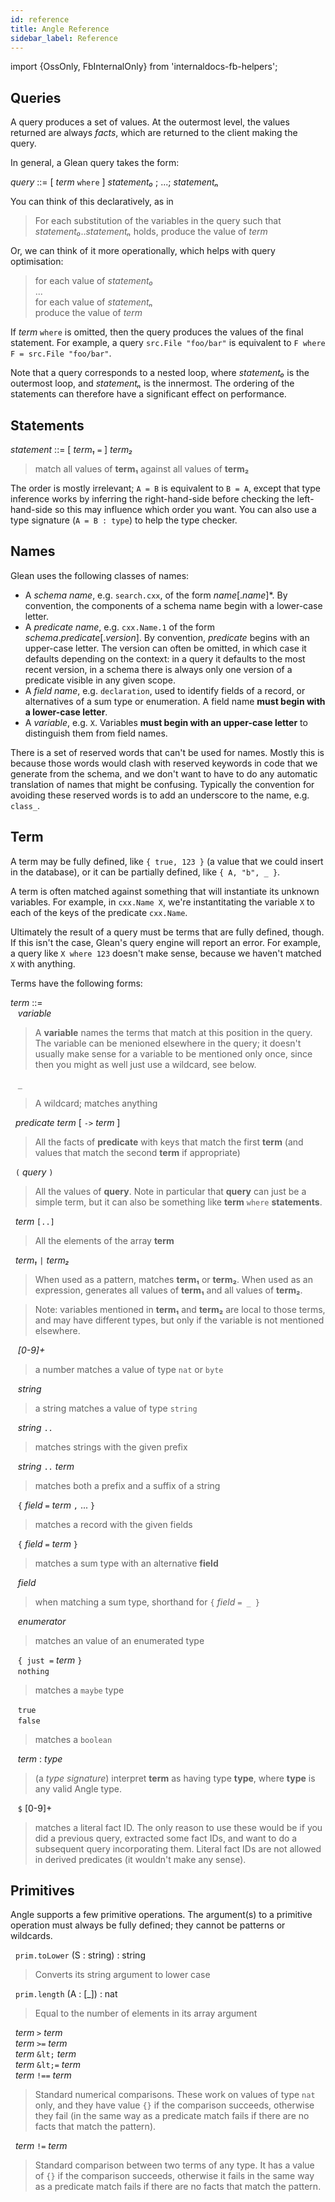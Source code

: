 ```yaml
---
id: reference
title: Angle Reference
sidebar_label: Reference
---
```


import {OssOnly, FbInternalOnly} from 'internaldocs-fb-helpers';

## Queries

A query produces a set of values. At the outermost level, the values
returned are always *facts*, which are returned to the client making
the query.

In general, a Glean query takes the form:

*query* ::= [ *term* `where` ] *statement₀* ; ...; *statementₙ*

You can think of this declaratively, as in

> For each substitution of the variables in the query such that *statement₀*..*statementₙ* holds, produce the value of *term*

Or, we can think of it more operationally, which helps with query optimisation:

> for each value of *statement₀*<br />
> ...<br />
> for each value of *statementₙ*<br />
> produce the value of *term*

If *term* `where` is omitted, then the query produces the values of the final statement. For example, a query `src.File "foo/bar"` is equivalent to `F where F = src.File "foo/bar"`.

Note that a query corresponds to a nested loop, where *statement₀* is the outermost loop, and *statementₙ* is the innermost. The ordering of the statements can therefore have a significant effect on performance.

## Statements

*statement* ::= [ *term₁* `=` ] *term₂*

> match all values of **term₁** against all values of **term₂**

The order is mostly irrelevant; `A = B` is equivalent to `B = A`, except that type inference works by inferring the right-hand-side before checking the left-hand-side so this may influence which order you want. You can also use a type signature (`A = B : type`) to help the type checker.

## Names

Glean uses the following classes of names:
* A *schema name*, e.g. `search.cxx`, of the form *name*[.*name*]*. By convention, the components of a schema name begin with a lower-case letter.
* A *predicate name*, e.g. `cxx.Name.1` of the form *schema*.*predicate*[.*version*]. By convention, *predicate* begins with an upper-case letter. The version can often be omitted, in which case it defaults depending on the context: in a query it defaults to the most recent version, in a schema there is always only one version of a predicate visible in any given scope.
* A *field name*, e.g. `declaration`, used to identify fields of a record, or alternatives of a sum type or enumeration.  A field name **must begin with a lower-case letter**.
* A *variable*, e.g. `X`. Variables **must begin with an upper-case letter** to distinguish them from field names.

There is a set of reserved words that can't be used for names. Mostly this is because those words would clash with reserved keywords in code that we generate from the schema, and we don't want to have to do any automatic translation of names that might be confusing. Typically the convention for avoiding these reserved words is to add an underscore to the name, e.g. `class_`.


## Term

A term may be fully defined, like `{ true, 123 }` (a value that we could insert in the database), or it can be partially defined, like `{ A, "b", _ }`.

A term is often matched against something that will instantiate its unknown variables. For example, in `cxx.Name X`, we're instantitating the variable `X` to each of the keys of the predicate `cxx.Name`.

Ultimately the result of a query must be terms that are fully defined, though. If this isn't the case, Glean's query engine will report an error.  For example, a query like `X where 123` doesn't make sense, because we haven't matched `X` with anything.

Terms have the following forms:

*term* ::=<br />
&nbsp;&nbsp;    *variable* <br />

> A **variable** names the terms that match at this position in the query. The variable can be menioned elsewhere in the query; it doesn't usually make sense for a variable to be mentioned only once, since then you might as well just use a wildcard, see below.

&nbsp;&nbsp;  `_`<br />

> A wildcard; matches anything

&nbsp;&nbsp;*predicate*&nbsp;*term* [ `->` *term* ] <br />

> All the facts of **predicate** with keys that match the first **term** (and values that match the second **term** if appropriate)

&nbsp;&nbsp;`(` *query* `)`

> All the values of **query**. Note in particular that **query** can just be a simple term, but it can also be something like **term** `where` **statements**.

&nbsp;&nbsp;*term* `[..]`

> All the elements of the array **term**

&nbsp;&nbsp;*term₁* `|` *term₂*

> When used as a pattern, matches **term₁** or **term₂**. When used as an expression, generates all values of **term₁** and all values of **term₂**.

> Note: variables mentioned in **term₁** and **term₂** are local to those terms, and may have different types, but only if the variable is not mentioned elsewhere.

&nbsp;&nbsp;  *[0-9]+*<br />

> a number matches a value of type `nat` or `byte`

&nbsp;&nbsp;  *string*<br />

> a string matches a value of type `string`

&nbsp;&nbsp; *string* `..`<br />

> matches strings with the given prefix

&nbsp;&nbsp; *string* `..` *term*<br />

> matches both a prefix and a suffix of a string

&nbsp;&nbsp; `{` *field* `=` *term* `,` ... `}`<br />

> matches a record with the given fields

&nbsp;&nbsp; `{` *field* `=` *term* `}`

> matches a sum type with an alternative **field**

&nbsp;&nbsp; *field*

> when matching a sum type, shorthand for `{` *field* `= _ }`

&nbsp;&nbsp; *enumerator*

> matches an value of an enumerated type

&nbsp;&nbsp; `{ just =` *term* `}`<br />
&nbsp;&nbsp; `nothing`

> matches a `maybe` type

&nbsp;&nbsp; `true`<br />
&nbsp;&nbsp; `false`

> matches a `boolean`

&nbsp;&nbsp; *term*&nbsp;:&nbsp;*type*<br />

> (a *type signature*) interpret **term** as having type **type**, where **type** is any valid Angle type.

&nbsp;&nbsp; `$` [0-9]+<br />

> matches a literal fact ID. The only reason to use these would be if you did a previous query, extracted some fact IDs, and want to do a subsequent query incorporating them. Literal fact IDs are not allowed in derived predicates (it wouldn't make any sense).

## Primitives

Angle supports a few primitive operations. The argument(s) to a primitive operation must always be fully defined; they cannot be patterns or wildcards.

&nbsp;&nbsp;`prim.toLower` (S : string) : string

> Converts its string argument to lower case

&nbsp;&nbsp;`prim.length` (A : [_]) : nat

> Equal to the number of elements in its array argument

&nbsp;&nbsp;*term* `>` *term* <br />
&nbsp;&nbsp;*term* `>=` *term* <br />
&nbsp;&nbsp;*term* `&lt;` *term* <br />
&nbsp;&nbsp;*term* `&lt;=` *term* <br />
&nbsp;&nbsp;*term* `!==` *term* <br />

> Standard numerical comparisons. These work on values of type `nat` only, and they have value `{}` if the comparison succeeds, otherwise they fail (in the same way as a predicate match fails if there are no facts that match the pattern).

&nbsp;&nbsp;*term* `!=` *term*

> Standard comparison between two terms of any type. It has a value of `{}` if the comparison succeeds, otherwise it fails in the same way as a predicate match fails if there are no facts that match the pattern.
